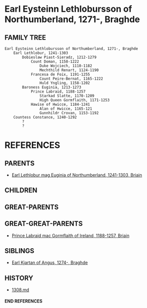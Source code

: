 # Earl Eysteinn Lethlobursson of Northumberland, 1271-, Braghde

## FAMILY TREE
```
Earl Eysteinn Lethlobursson of Northumberland, 1271-, Braghde
    Earl Lethlobur, 1241-1303
        Dobieslaw Piast-Sieradz, 1212-1279
            Count Doman, 1158-1222
                Duke Wojciech, 1110-1182
                Mechthild Renart, 1124-1190
            Francesa de Foix, 1191-1255
                Count Peire-Bernat, 1165-1222
                Huld Yngling, 1158-1202
        Baroness Euginia, 1213-1273
            Prince Labraid, 1188-1257
                Starkad Slatte, 1170-1209
                High Queen Gormflaith, 1171-1253
            Hawise of Hwicce, 1184-1241
                Alan of Hwicce, 1165-121
                Gunnhildr Crovan, 1153-1192
    Countess Constance, 1240-1292
        ?
        ?
```


# REFERENCES

## PARENTS 
* [Earl Lethlobur mag Euginia of Northumberland, 1241-1303, Briain](lethlobur_mag_euginia_1241.md)

## CHILDREN 

## GREAT-PARENTS 

## GREAT-GREAT-PARENTS 
* [Prince Labraid mac Gormflaith of Ireland, 1188-1257, Briain](labraid_mac_gormflaith_1188.md)
## SIBLINGS

* [Earl Kjartan of Angus, 1274-, Braghde](kjartan_1274.md)
 
## HISTORY
* [1308.md](../h/1308.md)

#### END REFERENCES
